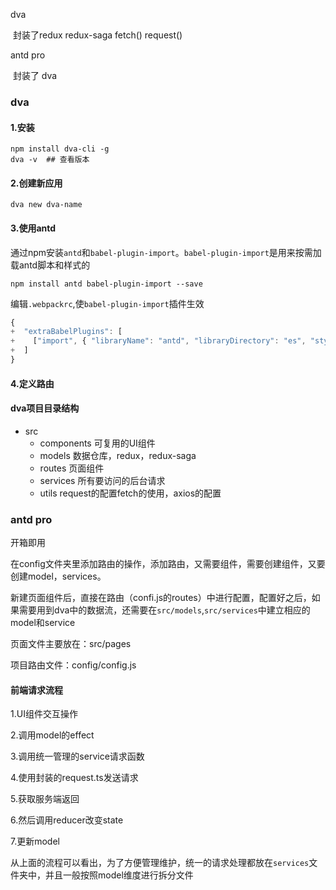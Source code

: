 dva

​		封装了redux  redux-saga  fetch()  request()

antd pro

​		封装了 dva

### dva

#### 1.安装

```shell
npm install dva-cli -g
dva -v  ## 查看版本
```

#### 2.创建新应用

```shell
dva new dva-name
```

#### 3.使用antd

通过npm安装`antd`和`babel-plugin-import`。`babel-plugin-import`是用来按需加载antd脚本和样式的

```shell
npm install antd babel-plugin-import --save
```

编辑`.webpackrc`,使`babel-plugin-import`插件生效

```js
{
+  "extraBabelPlugins": [
+    ["import", { "libraryName": "antd", "libraryDirectory": "es", "style": "css" }]
+  ]
}
```

#### 4.定义路由





#### dva项目目录结构

- src  
  - components   可复用的UI组件
  - models   数据仓库，redux，redux-saga
  - routes   页面组件
  - services   所有要访问的后台请求
  - utils   request的配置fetch的使用，axios的配置

### antd pro

开箱即用

在config文件夹里添加路由的操作，添加路由，又需要组件，需要创建组件，又要创建model，services。

新建页面组件后，直接在路由（confi.js的routes）中进行配置，配置好之后，如果需要用到dva中的数据流，还需要在`src/models`,`src/services`中建立相应的model和service

页面文件主要放在：src/pages

项目路由文件：config/config.js

#### 前端请求流程

1.UI组件交互操作

2.调用model的effect

3.调用统一管理的service请求函数

4.使用封装的request.ts发送请求

5.获取服务端返回

6.然后调用reducer改变state

7.更新model

从上面的流程可以看出，为了方便管理维护，统一的请求处理都放在`services`文件夹中，并且一般按照model维度进行拆分文件

















































